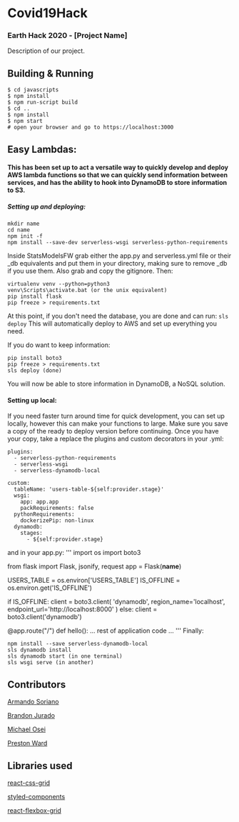 # Covid19Hack

### Earth Hack 2020 - [Project Name]

Description of our project.

## Building & Running
```
$ cd javascripts
$ npm install
$ npm run-script build
$ cd ..
$ npm install
$ npm start
# open your browser and go to https://localhost:3000
```
## Easy Lambdas:
#### This has been set up to act a versatile way to quickly develop and deploy AWS lambda functions so that we can quickly send information between services, and has the ability to hook into DynamoDB to store information to S3.
##### Setting up and deploying:
```
mkdir name
cd name
npm init -f
npm install --save-dev serverless-wsgi serverless-python-requirements
```
Inside StatsModelsFW grab either the app.py and serverless.yml file or their \_db equivalents and put them in your directory, making sure to remove \_db if you use them. Also grab and copy the gitignore.
Then:
```
virtualenv venv --python=python3
venv\Scripts\activate.bat (or the unix equivalent)
pip install flask
pip freeze > requirements.txt
```
At this point, if you don't need the database, you are done and can run:
`sls deploy`
This will automatically deploy to AWS and set up everything you need.

If you do want to keep information:
```
pip install boto3
pip freeze > requirements.txt
sls deploy (done)
```
You will now be able to store information in DynamoDB, a NoSQL solution.

#### Setting up local:
If you need faster turn around time for quick development, you can set up locally, however this can make your functions to large.  Make sure you save a copy of the ready to deploy version before continuing.
Once you have your copy, take a replace the plugins and custom decorators in your .yml:
```
plugins:
  - serverless-python-requirements
  - serverless-wsgi
  - serverless-dynamodb-local

custom:
  tableName: 'users-table-${self:provider.stage}'
  wsgi:
    app: app.app
    packRequirements: false
  pythonRequirements:
    dockerizePip: non-linux
  dynamodb:
    stages:
      - ${self:provider.stage}
```
and in your app.py:
'''
import os
import boto3

from flask import Flask, jsonify, request
app = Flask(__name__)

USERS_TABLE = os.environ['USERS_TABLE']
IS_OFFLINE = os.environ.get('IS_OFFLINE')

if IS_OFFLINE:
    client = boto3.client(
        'dynamodb',
        region_name='localhost',
        endpoint_url='http://localhost:8000'
    )
else:
    client = boto3.client('dynamodb')

@app.route("/")
def hello():
... rest of application code ...
'''
Finally:
```
npm install --save serverless-dynamodb-local
sls dynamodb install
sls dynamodb start (in one terminal)
sls wsgi serve (in another)
```
## Contributors

[Armando Soriano](https://github.com/ArmSoriano)

[Brandon Jurado](https://github.com/brandonjurado)

[Michael Osei](https://github.com/mike168m)

[Preston Ward](https://github.com/psward)

## Libraries used

[react-css-grid](https://github.com/jxnblk/react-css-grid)

[styled-components](https://styled-components.com/)

[react-flexbox-grid](https://roylee0704.github.io/react-flexbox-grid/)
